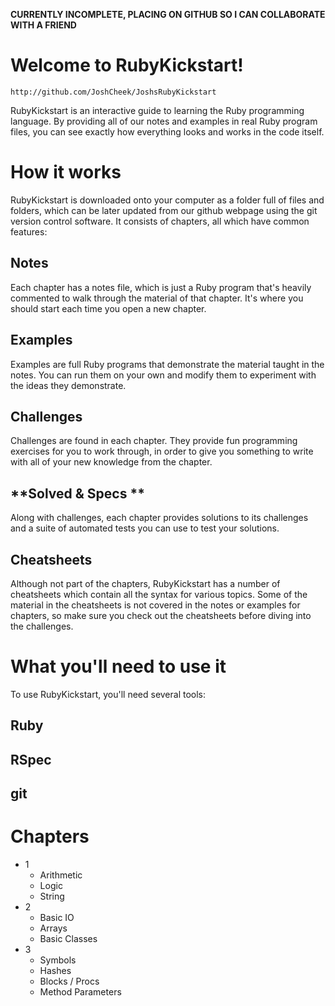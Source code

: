 **CURRENTLY INCOMPLETE, PLACING ON GITHUB SO I CAN COLLABORATE WITH A FRIEND**

Welcome to RubyKickstart!
=

    http://github.com/JoshCheek/JoshsRubyKickstart

RubyKickstart is an interactive guide to learning the Ruby programming language.
By providing all of our notes and examples in real Ruby program files, you can see exactly how
everything looks and works in the code itself.

How it works
=

RubyKickstart is downloaded onto your computer as a folder full of files and folders, which can be later
updated from our github webpage using the git version control software. It consists of chapters, all which
have common features:

  **Notes**
  ---
Each chapter has a notes file, which is just a Ruby program that's heavily commented to walk
through the material of that chapter. It's where you should start each time you open a new chapter.

  **Examples**
  ---
Examples are full Ruby programs that demonstrate the material taught in the notes. You can run them
on your own and modify them to experiment with the ideas they demonstrate.

  **Challenges**
  ---
Challenges are found in each chapter. They provide fun programming exercises for you to work through,
in order to give you something to write with all of your new knowledge from the chapter.

  **Solved & Specs **
  ---
Along with challenges, each chapter provides solutions to its challenges and 
a suite of automated tests you can use to test your solutions.

  **Cheatsheets**
  ---
Although not part of the chapters, RubyKickstart has a number of cheatsheets which contain all the syntax
for various topics. Some of the material in the cheatsheets is not covered in the notes or examples for chapters,
so make sure you check out the cheatsheets before diving into the challenges.


What you'll need to use it 
=

 To use RubyKickstart, you'll need several tools:

   **Ruby**
   ---

   **RSpec**
   ---

   **git**
   ---
   
   
Chapters
=

- 1
    * Arithmetic
    * Logic
    * String
- 2 
    * Basic IO
    * Arrays
    * Basic Classes
- 3 
    * Symbols
    * Hashes
    * Blocks / Procs
    * Method Parameters
